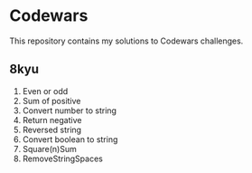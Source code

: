 # Codewars

This repository contains my solutions to Codewars challenges.

## 8kyu

1. Even or odd
2. Sum of positive
3. Convert number to string
4. Return negative
5. Reversed string
6. Convert boolean to string
7. Square(n)Sum
8. RemoveStringSpaces
